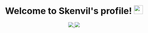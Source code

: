 <h1 align="center">
   Welcome to Skenvil's profile!
   <img src="https://media.giphy.com/media/hvRJCLFzcasrR4ia7z/giphy.gif" width="28">
</h1>

<p align="center">
  <a href="">
    <img src="https://github-readme-stats.vercel.app/api?username=Skenvil&theme=gruvbox&show_icons=true&hide_border=true&include_all_commits=true"/>
  </a>
  <a href="https://github.com/anuraghazra/github-readme-stats">
     <img src="https://github-readme-stats.vercel.app/api/top-langs/?username=Skenvil&layout=compact&theme=gruvbox&hide_border=true" />
  </a>
</p>
